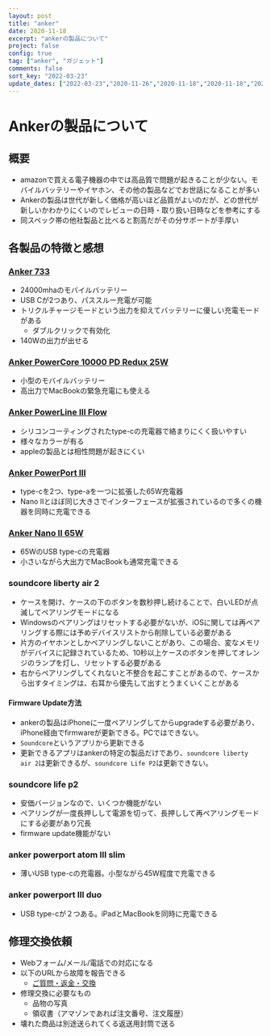 ```yaml
---
layout: post
title: "anker"
date: 2020-11-18
excerpt: "ankerの製品について"
project: false
config: true
tag: ["anker", "ガジェット"]
comments: false
sort_key: "2022-03-23"
update_dates: ["2022-03-23","2020-11-26","2020-11-18","2020-11-18","2020-11-18"]
---
```


# Ankerの製品について

## 概要
 - amazonで買える電子機器の中では高品質で問題が起きることが少ない。モバイルバッテリーやイヤホン、その他の製品などでお世話になることが多い  
 - Ankerの製品は世代が新しく価格が高いほど品質がよいのだが、どの世代が新しいかわかりにくいのでレビューの日時・取り扱い日時などを参考にする
 - 同スペック帯の他社製品と比べると割高だがその分サポートが手厚い

## 各製品の特徴と感想

### [Anker 733](https://www.anker.com/products/a1289?variant=41974285041814)
 - 24000mhaのモバイルバッテリー
 - USB Cが2つあり、パススルー充電が可能
 - トリクルチャージモードという出力を抑えてバッテリーに優しい充電モードがある
   - ダブルクリックで有効化
 - 140Wの出力が出せる

### [Anker PowerCore 10000 PD Redux 25W](https://www.ankerjapan.com/collections/mobilebattery/products/a1246)
 - 小型のモバイルバッテリー
 - 高出力でMacBookの緊急充電にも使える

### [Anker PowerLine III Flow](https://www.ankerjapan.com/collections/cable/products/a8553)
 - シリコンコーティングされたtype-cの充電器で絡まりにくく扱いやすい
 - 様々なカラーが有る
 - appleの製品とは相性問題が起きにくい

### [Anker PowerPort III](https://k-tai.watch.impress.co.jp/docs/news/1388741.html)
 - type-cを2つ、type-aを一つに拡張した65W充電器
 - Nano IIとほぼ同じ大きさでインターフェースが拡張されているので多くの機器を同時に充電できる

### [Anker Nano II 65W](https://www.ankerjapan.com/collections/pdcharger/products/a2663)
 - 65WのUSB type-cの充電器
 - 小さいながら大出力でMacBookも通常充電できる

### soundcore liberty air 2
 - ケースを開け、ケースの下のボタンを数秒押し続けることで、白いLEDが点滅してペアリングモードになる  
 - Windowsのペアリングはリセットする必要がないが、iOSに関しては再ペアリングする際には予めデバイスリストから削除している必要がある  
 - 片方のイヤホンとしかペアリングしないことがあり、この場合、変なメモリがデバイスに記録されているため、10秒以上ケースのボタンを押してオレンジのランプを灯し、リセットする必要がある
 - 右からペアリングしてくれないと不整合を起こすことがあるので、ケースから出すタイミングは、右耳から優先して出すとうまくいくことがある

#### Firmware Update方法
 - ankerの製品はiPhoneに一度ペアリングしてからupgradeする必要があり、iPhone経由でfirmwareが更新できる。PCではできない。  
 - `Soundcore`というアプリから更新できる  
 - 更新できるアプリはankerの特定の製品だけであり、`soundcore liberty air 2`は更新できるが、`soundcore Life P2`は更新できない。  

### soundcore life p2
 - 安価バージョンなので、いくつか機能がない  
 - ペアリングが一度長押しして電源を切って、長押しして再ペアリングモードにする必要があり冗長
 - firmware update機能がない  

### anker powerport atom Ⅲ slim
 - 薄いUSB type-cの充電器。小型ながら45W程度で充電できる  

### anker powerport Ⅲ duo
 - USB type-cが２つある。iPadとMacBookを同時に充電できる  

## 修理交換依頼
 - Webフォーム/メール/電話での対応になる
 - 以下のURLから故障を報告できる
   - [ご質問・返金・交換](https://www.ankerjapan.com/pages/customer-support)
 - 修理交換に必要なもの
   - 品物の写真
   - 領収書（アマゾンであれば注文番号、注文履歴）
 - 壊れた商品は別途送られてくる返送用封筒で送る
